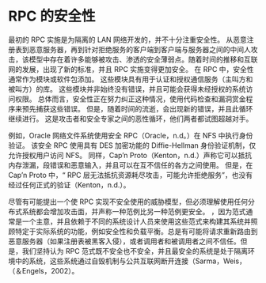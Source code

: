 # RPC 的安全性

最初的 RPC 实施是为隔离的 LAN 网络开发的，并不十分注重安全性。 从恶意注册表到恶意服务器，再到针对拒绝服务的客户端到客户端与服务器之间的中间人攻击，该模型中存在着许多能够被攻击、渗透的安全薄弱点。随着时间的推移和互联网的发展，出现了新的标准，并且 RPC 实施变得更加安全。 在 RPC 中，安全性通常作为模块或软件包添加。 这些模块具有用于认证和授权通信服务（主叫方和被叫方）的库。 这些模块并非始终没有错误，并且可能会获得未经授权的系统访问权限。 总体而言，安全性正在努力纠正这种情况，使用代码检查和漏洞赏金程序来预先捕获这些错误。 但是，随着时间的流逝，会出现新的错误，并且此循环继续进行。 这是攻击者和安全专家之间的恶性循环，他们两者都试图超越对手。

例如，Oracle 网络文件系统使用安全 RPC（Oracle，n.d。）在 NFS 中执行身份验证。 该安全 RPC 使用具有 DES 加密功能的 Diffie-Hellman 身份验证机制，仅允许授权用户访问 NFS。 同样，Cap’n Proto（Kenton，n.d.）声称它可以抵抗内存泄漏，段错误和恶意输入，并且可以在互不信任的各方之间使用。 但是，在 Cap’n Proto 中，“ RPC 层无法抵抗资源耗尽攻击，可能允许拒绝服务”，也没有经过任何正式的验证（Kenton，n.d.）。

尽管有可能提出一个使 RPC 实现不安全使用的威胁模型，但必须理解使用任何分布式系统都会增加攻击面，并声称一种范例比另一种范例更安全。 ，因为范式通常是一个主意，并且依赖于不同的系统设计人员来使用这些范式来构建其系统并照顾特定于实际系统的功能，例如安全性和负载平衡。总是有可能将请求重新路由到恶意服务器（如果注册表被黑客入侵），或者调用者和被调用者之间不信任。但是，我们坚持认为 RPC 范式既不安全也不安全，并且最安全的系统是处于隔离环境中的系统，这些系统通过自毁机制与公共互联网断开连接（Sarma，Weis， （＆Engels，2002）。
